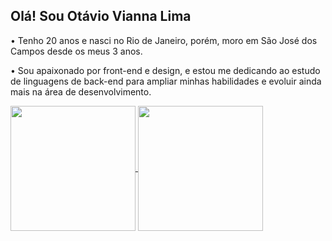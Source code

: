## Olá! Sou Otávio Vianna Lima

• Tenho 20 anos e nasci no Rio de Janeiro, porém, moro em São José dos Campos desde os meus 3 anos. 

• Sou apaixonado por front-end e design, e estou me dedicando ao estudo de linguagens de back-end para ampliar minhas habilidades e evoluir ainda mais na área de desenvolvimento.

<a href="https://github.com/anuraghazr/github-readme-stats">
  <img height=200 align="center" src="https://github-readme-stats.vercel.app/api?username=tuzzooz" />
</a>
<a href="https://github.com/anuraghazra/convoychat">
  <img height=200 align="center" src="https://github-readme-stats.vercel.app/api/top-langs?username=tuzzooz&layout=compact&langs_count=8&card_width=320" />
</a>
